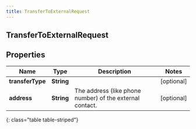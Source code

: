```yaml
---
title: TransferToExternalRequest
---
```

## TransferToExternalRequest

## Properties

|Name | Type | Description | Notes|
|------------ | ------------- | ------------- | -------------|
| **transferType** | **String** |  | [optional] |
| **address** | **String** | The address (like phone number) of the external contact. | [optional] |
{: class="table table-striped"}


